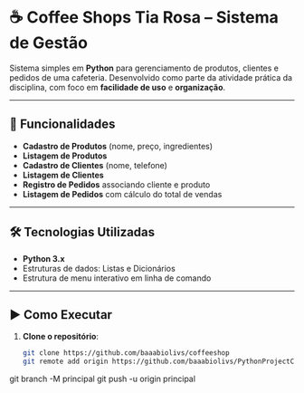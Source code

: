 # ☕ Coffee Shops Tia Rosa – Sistema de Gestão

Sistema simples em **Python** para gerenciamento de produtos, clientes e pedidos de uma cafeteria.
Desenvolvido como parte da atividade prática da disciplina, com foco em **facilidade de uso** e **organização**.

---

## 📌 Funcionalidades

- **Cadastro de Produtos** (nome, preço, ingredientes)
- **Listagem de Produtos**
- **Cadastro de Clientes** (nome, telefone)
- **Listagem de Clientes**
- **Registro de Pedidos** associando cliente e produto
- **Listagem de Pedidos** com cálculo do total de vendas

---

## 🛠 Tecnologias Utilizadas

- **Python 3.x**
- Estruturas de dados: Listas e Dicionários
- Estrutura de menu interativo em linha de comando

---

## ▶ Como Executar

1. **Clone o repositório**:
   ```bash
   git clone https://github.com/baaabiolivs/coffeeshop
   git remote add origin https://github.com/baaabiolivs/PythonProjectCoffeShop.git
git branch -M principal
git push -u origin principal


